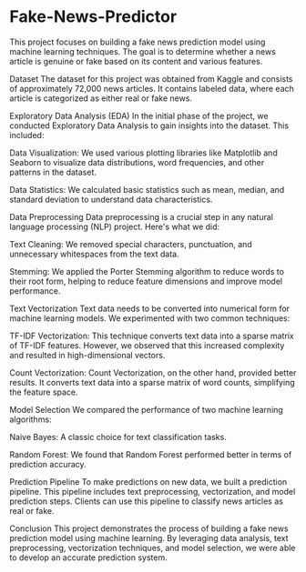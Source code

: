 # Fake-News-Predictor

This project focuses on building a fake news prediction model using machine learning techniques. The goal is to determine whether a news article is genuine or fake based on its content and various features.

Dataset
The dataset for this project was obtained from Kaggle and consists of approximately 72,000 news articles. It contains labeled data, where each article is categorized as either real or fake news.

Exploratory Data Analysis (EDA)
In the initial phase of the project, we conducted Exploratory Data Analysis to gain insights into the dataset. This included:

Data Visualization: We used various plotting libraries like Matplotlib and Seaborn to visualize data distributions, word frequencies, and other patterns in the dataset.

Data Statistics: We calculated basic statistics such as mean, median, and standard deviation to understand data characteristics.

Data Preprocessing
Data preprocessing is a crucial step in any natural language processing (NLP) project. Here's what we did:

Text Cleaning: We removed special characters, punctuation, and unnecessary whitespaces from the text data.

Stemming: We applied the Porter Stemming algorithm to reduce words to their root form, helping to reduce feature dimensions and improve model performance.

Text Vectorization
Text data needs to be converted into numerical form for machine learning models. We experimented with two common techniques:

TF-IDF Vectorization: This technique converts text data into a sparse matrix of TF-IDF features. However, we observed that this increased complexity and resulted in high-dimensional vectors.

Count Vectorization: Count Vectorization, on the other hand, provided better results. It converts text data into a sparse matrix of word counts, simplifying the feature space.

Model Selection
We compared the performance of two machine learning algorithms:

Naive Bayes: A classic choice for text classification tasks.

Random Forest: We found that Random Forest performed better in terms of prediction accuracy.

Prediction Pipeline
To make predictions on new data, we built a prediction pipeline. This pipeline includes text preprocessing, vectorization, and model prediction steps. Clients can use this pipeline to classify news articles as real or fake.

Conclusion
This project demonstrates the process of building a fake news prediction model using machine learning. By leveraging data analysis, text preprocessing, vectorization techniques, and model selection, we were able to develop an accurate prediction system.
